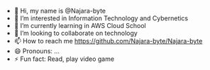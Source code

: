 - 👋 Hi, my name is @Najara-byte
- 👀 I’m interested in Information Technology and Cybernetics
- 🌱 I’m currently learning in AWS Cloud School
- 💞️ I’m looking to collaborate on technology
- 📫 How to reach me https://github.com/Najara-byte/Najara-byte
- 😄 Pronouns: ...
- ⚡ Fun fact: Read, play video game

<!---
Najara-byte/Najara-byte is a ✨ special ✨ repository because its `README.md` (this file) appears on your GitHub profile.
You can click the Preview link to take a look at your changes.
--->
